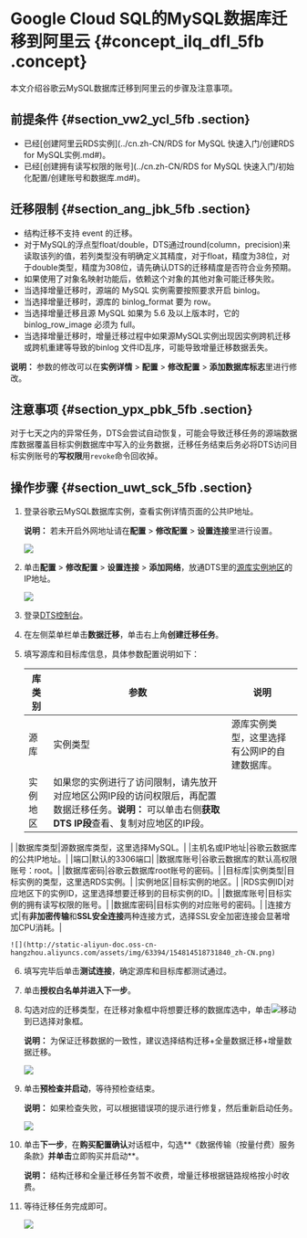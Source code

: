 # Google Cloud SQL的MySQL数据库迁移到阿里云 {#concept_ilq_dfl_5fb .concept}

本文介绍谷歌云MySQL数据库迁移到阿里云的步骤及注意事项。

## 前提条件 {#section_vw2_ycl_5fb .section}

-   已经[创建阿里云RDS实例](../cn.zh-CN/RDS for MySQL 快速入门/创建RDS for MySQL实例.md#)。
-   已经[创建拥有读写权限的账号](../cn.zh-CN/RDS for MySQL 快速入门/初始化配置/创建账号和数据库.md#)。

## 迁移限制 {#section_ang_jbk_5fb .section}

-   结构迁移不支持 event 的迁移。
-   对于MySQL的浮点型float/double，DTS通过round\(column，precision\)来读取该列的值，若列类型没有明确定义其精度，对于float，精度为38位，对于double类型，精度为308位，请先确认DTS的迁移精度是否符合业务预期。
-   如果使用了对象名映射功能后，依赖这个对象的其他对象可能迁移失败。
-   当选择增量迁移时，源端的 MySQL 实例需要按照要求开启 binlog。
-   当选择增量迁移时，源库的 binlog\_format 要为 row。
-   当选择增量迁移且源 MySQL 如果为 5.6 及以上版本时，它的 binlog\_row\_image 必须为 full。
-   当选择增量迁移时，增量迁移过程中如果源MySQL实例出现因实例跨机迁移或跨机重建等导致的binlog 文件ID乱序，可能导致增量迁移数据丢失。

**说明：** 参数的修改可以在**实例详情** \> **配置** \> **修改配置** \> **添加数据库标志**里进行修改。

## 注意事项 {#section_ypx_pbk_5fb .section}

对于七天之内的异常任务，DTS会尝试自动恢复，可能会导致迁移任务的源端数据库数据覆盖目标实例数据库中写入的业务数据，迁移任务结束后务必将DTS访问目标实例账号的**写权限**用`revoke`命令回收掉。

## 操作步骤 {#section_uwt_sck_5fb .section}

1.  登录谷歌云MySQL数据库实例，查看实例详情页面的公共IP地址。

    **说明：** 若未开启外网地址请在**配置** \> **修改配置** \> **设置连接**里进行设置。

    ![](http://static-aliyun-doc.oss-cn-hangzhou.aliyuncs.com/assets/img/63434/154814518731902_zh-CN.png)

2.  单击**配置** \> **修改配置** \> **设置连接** \> **添加网络**，放通DTS里的[源库实例地区](#)的IP地址。

    ![](http://static-aliyun-doc.oss-cn-hangzhou.aliyuncs.com/assets/img/63434/154814518731903_zh-CN.png)

3.  登录[DTS控制台](https://dts.console.aliyun.com/)。
4.  在左侧菜单栏单击**数据迁移**，单击右上角**创建迁移任务**。
5.  填写源库和目标库信息，具体参数配置说明如下：

    |库类别|参数|说明|
    |---|--|--|
    |源库|实例类型|源库实例类型，这里选择有公网IP的自建数据库。|
    |实例地区|如果您的实例进行了访问限制，请先放开对应地区公网IP段的访问权限后，再配置数据迁移任务。**说明：** 可以单击右侧**获取DTS IP段**查看、复制对应地区的IP段。

|
    |数据库类型|源数据库类型，这里选择MySQL。|
    |主机名或IP地址|谷歌云数据库的公共IP地址。|
    |端口|默认的3306端口|
    |数据库账号|谷歌云数据库的默认高权限账号：root。|
    |数据库密码|谷歌云数据库root账号的密码。|
    |目标库|实例类型|目标实例的类型，这里选RDS实例。|
    |实例地区|目标实例的地区。|
    |RDS实例ID|对应地区下的实例ID，这里选择想要迁移到的目标实例的ID。|
    |数据库账号|目标实例的拥有读写权限的账号。|
    |数据库密码|目标实例的对应账号的密码。|
    |连接方式|有**非加密传输**和**SSL安全连接**两种连接方式，选择SSL安全加密连接会显著增加CPU消耗。|

    ![](http://static-aliyun-doc.oss-cn-hangzhou.aliyuncs.com/assets/img/63394/154814518731840_zh-CN.png)

6.  填写完毕后单击**测试连接**，确定源库和目标库都测试通过。
7.  单击**授权白名单并进入下一步**。
8.  勾选对应的迁移类型，在迁移对象框中将想要迁移的数据库选中，单击![](http://static-aliyun-doc.oss-cn-hangzhou.aliyuncs.com/assets/img/63394/154814518731842_zh-CN.png)移动到已选择对象框。

    **说明：** 为保证迁移数据的一致性，建议选择结构迁移+全量数据迁移+增量数据迁移。

    ![](http://static-aliyun-doc.oss-cn-hangzhou.aliyuncs.com/assets/img/63394/154814518731841_zh-CN.png)

9.  单击**预检查并启动**，等待预检查结束。

    **说明：** 如果检查失败，可以根据错误项的提示进行修复，然后重新启动任务。

    ![](http://static-aliyun-doc.oss-cn-hangzhou.aliyuncs.com/assets/img/63394/154814518731845_zh-CN.png)

10. 单击**下一步**，在**购买配置确认**对话框中，勾选**《数据传输（按量付费）服务条款》**并单击**立即购买并启动**。

    **说明：** 结构迁移和全量迁移任务暂不收费，增量迁移根据链路规格按小时收费。

11. 等待迁移任务完成即可。

    ![](http://static-aliyun-doc.oss-cn-hangzhou.aliyuncs.com/assets/img/63394/154814518731844_zh-CN.png)


